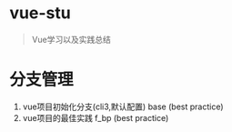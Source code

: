 # vue-stu

> Vue学习以及实践总结


# 分支管理

1. vue项目初始化分支(cli3,默认配置)  base (best practice)
2. vue项目的最佳实践  f_bp (best practice)